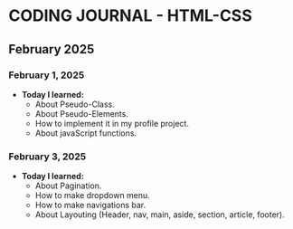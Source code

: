# CODING JOURNAL - HTML-CSS

## February 2025
### February 1, 2025
- **Today I learned:** 
  - About Pseudo-Class.
  - About Pseudo-Elements.
  - How to implement it in my profile project.
  - About javaScript functions.

### February 3, 2025
- **Today I learned:** 
  - About Pagination.
  - How to make dropdown menu.
  - How to make navigations bar.
  - About Layouting (Header, nav, main, aside, section, article, footer).